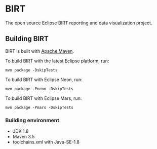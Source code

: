 # BIRT
The open source Eclipse BIRT reporting and data visualization project. 

## Building BIRT
BIRT is built with [Apache Maven](http://maven.apache.org).

To build BIRT with the latest Eclipse platform, run:

    mvn package -DskipTests 
    
To build BIRT with Eclipse Neon, run:

    mvn package -Pneon -DskipTests

To build BIRT with Eclipse Mars, run:

    mvn package -Pmars -DskipTests
    
### Building environment
* JDK 1.8
* Maven 3.5
* toolchains.xml with Java-SE-1.8

